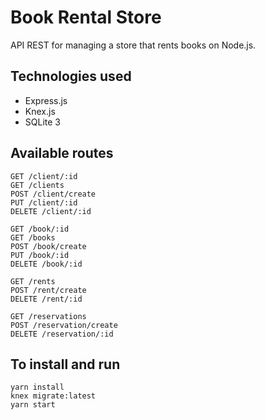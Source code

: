 # Book Rental Store

API REST for managing a store that rents books on Node.js.

## Technologies used

- Express.js
- Knex.js
- SQLite 3

## Available routes

```
GET /client/:id
GET /clients
POST /client/create
PUT /client/:id
DELETE /client/:id

GET /book/:id
GET /books
POST /book/create
PUT /book/:id
DELETE /book/:id

GET /rents
POST /rent/create
DELETE /rent/:id

GET /reservations
POST /reservation/create
DELETE /reservation/:id
```

## To install and run

```
yarn install
knex migrate:latest
yarn start
```
